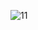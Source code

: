   ![11](https://github.com/JSHDF832/asdfiuyiu32/assets/135463123/c1d551d2-2061-4f57-bc32-f8057a7ae1cc)
